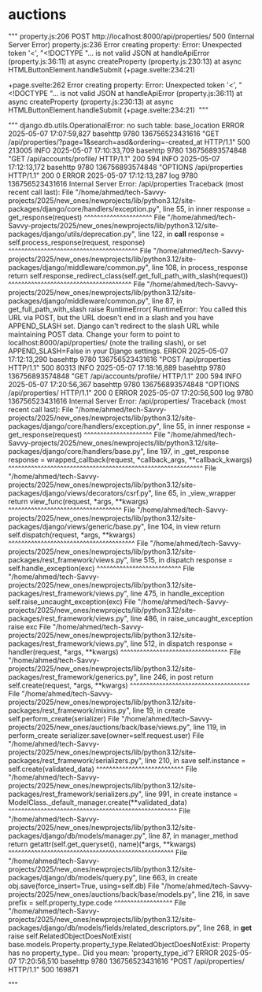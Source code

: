 # auctions




"""
property.js:206 
 POST http://localhost:8000/api/properties/ 500 (Internal Server Error)
property.js:236 Error creating property: Error: Unexpected token '<', "<!DOCTYPE "... is not valid JSON
    at handleApiError (property.js:36:11)
    at async createProperty (property.js:230:13)
    at async HTMLButtonElement.handleSubmit (+page.svelte:234:21)

+page.svelte:262 Error creating property: Error: Unexpected token '<', "<!DOCTYPE "... is not valid JSON
    at handleApiError (property.js:36:11)
    at async createProperty (property.js:230:13)
    at async HTMLButtonElement.handleSubmit (+page.svelte:234:21)
﻿
"""



"""
django.db.utils.OperationalError: no such table: base_location
ERROR 2025-05-07 17:07:59,827 basehttp 9780 136756523431616 "GET /api/properties/?page=1&search=asd&ordering=-created_at HTTP/1.1" 500 213005
INFO 2025-05-07 17:10:33,709 basehttp 9780 136756893574848 "GET /api/accounts/profile/ HTTP/1.1" 200 594
INFO 2025-05-07 17:12:13,172 basehttp 9780 136756893574848 "OPTIONS /api/properties HTTP/1.1" 200 0
ERROR 2025-05-07 17:12:13,287 log 9780 136756523431616 Internal Server Error: /api/properties
Traceback (most recent call last):
  File "/home/ahmed/tech-Savvy-projects/2025/new_ones/newprojects/lib/python3.12/site-packages/django/core/handlers/exception.py", line 55, in inner
    response = get_response(request)
               ^^^^^^^^^^^^^^^^^^^^^
  File "/home/ahmed/tech-Savvy-projects/2025/new_ones/newprojects/lib/python3.12/site-packages/django/utils/deprecation.py", line 122, in __call__
    response = self.process_response(request, response)
               ^^^^^^^^^^^^^^^^^^^^^^^^^^^^^^^^^^^^^^^^
  File "/home/ahmed/tech-Savvy-projects/2025/new_ones/newprojects/lib/python3.12/site-packages/django/middleware/common.py", line 108, in process_response
    return self.response_redirect_class(self.get_full_path_with_slash(request))
                                        ^^^^^^^^^^^^^^^^^^^^^^^^^^^^^^^^^^^^^^
  File "/home/ahmed/tech-Savvy-projects/2025/new_ones/newprojects/lib/python3.12/site-packages/django/middleware/common.py", line 87, in get_full_path_with_slash
    raise RuntimeError(
RuntimeError: You called this URL via POST, but the URL doesn't end in a slash and you have APPEND_SLASH set. Django can't redirect to the slash URL while maintaining POST data. Change your form to point to localhost:8000/api/properties/ (note the trailing slash), or set APPEND_SLASH=False in your Django settings.
ERROR 2025-05-07 17:12:13,290 basehttp 9780 136756523431616 "POST /api/properties HTTP/1.1" 500 80313
INFO 2025-05-07 17:18:16,889 basehttp 9780 136756893574848 "GET /api/accounts/profile/ HTTP/1.1" 200 594
INFO 2025-05-07 17:20:56,367 basehttp 9780 136756893574848 "OPTIONS /api/properties/ HTTP/1.1" 200 0
ERROR 2025-05-07 17:20:56,500 log 9780 136756523431616 Internal Server Error: /api/properties/
Traceback (most recent call last):
  File "/home/ahmed/tech-Savvy-projects/2025/new_ones/newprojects/lib/python3.12/site-packages/django/core/handlers/exception.py", line 55, in inner
    response = get_response(request)
               ^^^^^^^^^^^^^^^^^^^^^
  File "/home/ahmed/tech-Savvy-projects/2025/new_ones/newprojects/lib/python3.12/site-packages/django/core/handlers/base.py", line 197, in _get_response
    response = wrapped_callback(request, *callback_args, **callback_kwargs)
               ^^^^^^^^^^^^^^^^^^^^^^^^^^^^^^^^^^^^^^^^^^^^^^^^^^^^^^^^^^^^
  File "/home/ahmed/tech-Savvy-projects/2025/new_ones/newprojects/lib/python3.12/site-packages/django/views/decorators/csrf.py", line 65, in _view_wrapper
    return view_func(request, *args, **kwargs)
           ^^^^^^^^^^^^^^^^^^^^^^^^^^^^^^^^^^^
  File "/home/ahmed/tech-Savvy-projects/2025/new_ones/newprojects/lib/python3.12/site-packages/django/views/generic/base.py", line 104, in view
    return self.dispatch(request, *args, **kwargs)
           ^^^^^^^^^^^^^^^^^^^^^^^^^^^^^^^^^^^^^^^
  File "/home/ahmed/tech-Savvy-projects/2025/new_ones/newprojects/lib/python3.12/site-packages/rest_framework/views.py", line 515, in dispatch
    response = self.handle_exception(exc)
               ^^^^^^^^^^^^^^^^^^^^^^^^^^
  File "/home/ahmed/tech-Savvy-projects/2025/new_ones/newprojects/lib/python3.12/site-packages/rest_framework/views.py", line 475, in handle_exception
    self.raise_uncaught_exception(exc)
  File "/home/ahmed/tech-Savvy-projects/2025/new_ones/newprojects/lib/python3.12/site-packages/rest_framework/views.py", line 486, in raise_uncaught_exception
    raise exc
  File "/home/ahmed/tech-Savvy-projects/2025/new_ones/newprojects/lib/python3.12/site-packages/rest_framework/views.py", line 512, in dispatch
    response = handler(request, *args, **kwargs)
               ^^^^^^^^^^^^^^^^^^^^^^^^^^^^^^^^^
  File "/home/ahmed/tech-Savvy-projects/2025/new_ones/newprojects/lib/python3.12/site-packages/rest_framework/generics.py", line 246, in post
    return self.create(request, *args, **kwargs)
           ^^^^^^^^^^^^^^^^^^^^^^^^^^^^^^^^^^^^^
  File "/home/ahmed/tech-Savvy-projects/2025/new_ones/newprojects/lib/python3.12/site-packages/rest_framework/mixins.py", line 19, in create
    self.perform_create(serializer)
  File "/home/ahmed/tech-Savvy-projects/2025/new_ones/auctions/back/base/views.py", line 119, in perform_create
    serializer.save(owner=self.request.user)
  File "/home/ahmed/tech-Savvy-projects/2025/new_ones/newprojects/lib/python3.12/site-packages/rest_framework/serializers.py", line 210, in save
    self.instance = self.create(validated_data)
                    ^^^^^^^^^^^^^^^^^^^^^^^^^^^
  File "/home/ahmed/tech-Savvy-projects/2025/new_ones/newprojects/lib/python3.12/site-packages/rest_framework/serializers.py", line 991, in create
    instance = ModelClass._default_manager.create(**validated_data)
               ^^^^^^^^^^^^^^^^^^^^^^^^^^^^^^^^^^^^^^^^^^^^^^^^^^^^
  File "/home/ahmed/tech-Savvy-projects/2025/new_ones/newprojects/lib/python3.12/site-packages/django/db/models/manager.py", line 87, in manager_method
    return getattr(self.get_queryset(), name)(*args, **kwargs)
           ^^^^^^^^^^^^^^^^^^^^^^^^^^^^^^^^^^^^^^^^^^^^^^^^^^^
  File "/home/ahmed/tech-Savvy-projects/2025/new_ones/newprojects/lib/python3.12/site-packages/django/db/models/query.py", line 663, in create
    obj.save(force_insert=True, using=self.db)
  File "/home/ahmed/tech-Savvy-projects/2025/new_ones/auctions/back/base/models.py", line 216, in save
    prefix = self.property_type.code
             ^^^^^^^^^^^^^^^^^^
  File "/home/ahmed/tech-Savvy-projects/2025/new_ones/newprojects/lib/python3.12/site-packages/django/db/models/fields/related_descriptors.py", line 268, in __get__
    raise self.RelatedObjectDoesNotExist(
base.models.Property.property_type.RelatedObjectDoesNotExist: Property has no property_type.. Did you mean: 'property_type_id'?
ERROR 2025-05-07 17:20:56,510 basehttp 9780 136756523431616 "POST /api/properties/ HTTP/1.1" 500 169871

"""

